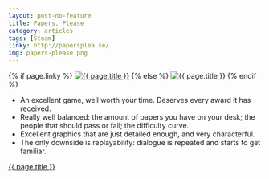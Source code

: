 ```yaml
---
layout: post-no-feature
title: Papers, Please
category: articles
tags: [Steam]
linky: http://papersplea.se/
img: papers-please.png
---
```


{% if page.linky %}
<a href="{{page.linky}}">![{{ page.title }}](/images/{{page.img}})</a>
{% else %}
![{{ page.title }}](/images/{{page.img}})
{% endif %}

* An excellent game, well worth your time. Deserves every award it has received.
* Really well balanced: the amount of papers you have on your desk; the people that should pass or fail; the difficulty curve.
* Excellent graphics that are just detailed enough, and very characterful.
* The only downside is replayability: dialogue is repeated and starts to get familiar.

[{{ page.title }}]({{page.linky}})